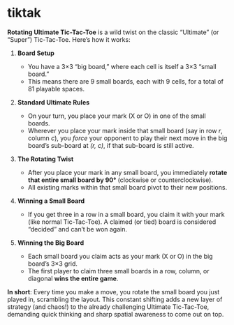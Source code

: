 # tiktak

**Rotating Ultimate Tic-Tac-Toe** is a wild twist on the classic “Ultimate” (or “Super”) Tic-Tac-Toe. Here’s how it works:

1. **Board Setup**  
   - You have a 3×3 “big board,” where each cell is itself a 3×3 “small board.”  
   - This means there are 9 small boards, each with 9 cells, for a total of 81 playable spaces.

2. **Standard Ultimate Rules**  
   - On your turn, you place your mark (X or O) in one of the small boards.  
   - Wherever you place your mark inside that small board (say in row _r_, column _c_), you *force* your opponent to play their next move in the big board’s sub-board at _(r, c)_, if that sub-board is still active.

3. **The Rotating Twist**  
   - After you place your mark in any small board, you immediately **rotate that entire small board by 90°** (clockwise or counterclockwise).  
   - All existing marks within that small board pivot to their new positions.

4. **Winning a Small Board**  
   - If you get three in a row in a small board, you claim it with your mark (like normal Tic-Tac-Toe). A claimed (or tied) board is considered “decided” and can’t be won again.

5. **Winning the Big Board**  
   - Each small board you claim acts as your mark (X or O) in the big board’s 3×3 grid.  
   - The first player to claim three small boards in a row, column, or diagonal **wins the entire game**.

**In short**: Every time you make a move, you rotate the small board you just played in, scrambling the layout. This constant shifting adds a new layer of strategy (and chaos!) to the already challenging Ultimate Tic-Tac-Toe, demanding quick thinking and sharp spatial awareness to come out on top.



